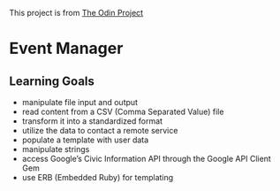 This project is from [The Odin Project](https://www.theodinproject.com)

# Event Manager
## Learning Goals
- manipulate file input and output
- read content from a CSV (Comma Separated Value) file
- transform it into a standardized format
- utilize the data to contact a remote service
- populate a template with user data
- manipulate strings
- access Google’s Civic Information API through the Google API Client Gem
- use ERB (Embedded Ruby) for templating

